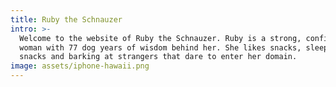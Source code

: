 ```yaml
---
title: Ruby the Schnauzer
intro: >-
  Welcome to the website of Ruby the Schnauzer. Ruby is a strong, confident
  woman with 77 dog years of wisdom behind her. She likes snacks, sleeping,
  snacks and barking at strangers that dare to enter her domain.  
image: assets/iphone-hawaii.png
---
```


